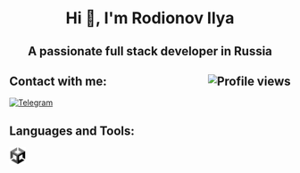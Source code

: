 <!-- Center align text using HTML -->
<h1 align="center">
  Hi 👋, I'm Rodionov Ilya
</h1>
<h2 align="center">A passionate full stack developer in Russia</h2>

<!-- Contact section -->
<h2 style="display: flex; justify-content: space-between; align-items: center;">
  <span>Contact with me:</span>
  <span style="margin-left: auto;">
    <img src="https://komarev.com/ghpvc/?username=BCyclik&color=blue" alt="Profile views" />
  </span>
</h2>

<p>
  <a href="https://t.me/BCyclik">
    <img src="https://upload.wikimedia.org/wikipedia/commons/8/8b/Telegram_icon.svg" alt="Telegram" width="30" height="30" />
  </a>
</p>

<!-- Languages and Tools section -->
## Languages and Tools:
<p>
  <img src="https://raw.githubusercontent.com/devicons/devicon/master/icons/unity/unity-original.svg" alt="Unity3D" width="30" height="30" />
</p>
